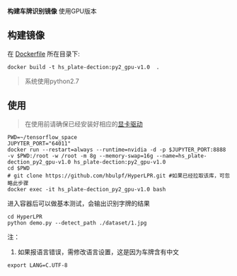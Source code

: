 ﻿**构建车牌识别镜像** 使用GPU版本

## 构建镜像
在 [Dockerfile](./Dockerfile) 所在目录下:  
```
docker build -t hs_plate-dection:py2_gpu-v1.0  .
```
> 系统使用python2.7

## 使用
> 在使用前请确保已经安装好相应的[显卡驱动](https://github.com/NVIDIA/nvidia-docker/wiki/Installation-(version-2.0)#prerequisites)
```
PWD=~/tensorflow_space
JUPYTER_PORT="64011"
docker run --restart=always --runtime=nvidia -d -p $JUPYTER_PORT:8888 -v $PWD:/root -w /root -m 8g --memory-swap=16g --name=hs_plate-dection_py2_gpu-v1.0 hs_plate-dection:py2_gpu-v1.0
cd $PWD
# git clone https://github.com/hbulpf/HyperLPR.git #如果已经拉取该库，可忽略此步骤
docker exec -it hs_plate-dection_py2_gpu-v1.0 bash
```

进入容器后可以做基本测试，会输出识别字牌的结果
```
cd HyperLPR
python demo.py --detect_path ./dataset/1.jpg
```

注：
1. 如果报语言错误，需修改语言设置，这是因为车牌含有中文
```
export LANG=C.UTF-8
```